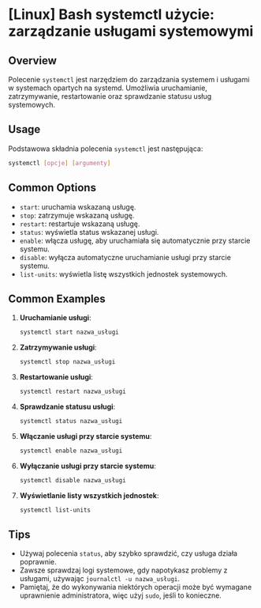 # [Linux] Bash systemctl użycie: zarządzanie usługami systemowymi

## Overview
Polecenie `systemctl` jest narzędziem do zarządzania systemem i usługami w systemach opartych na systemd. Umożliwia uruchamianie, zatrzymywanie, restartowanie oraz sprawdzanie statusu usług systemowych.

## Usage
Podstawowa składnia polecenia `systemctl` jest następująca:

```bash
systemctl [opcje] [argumenty]
```

## Common Options
- `start`: uruchamia wskazaną usługę.
- `stop`: zatrzymuje wskazaną usługę.
- `restart`: restartuje wskazaną usługę.
- `status`: wyświetla status wskazanej usługi.
- `enable`: włącza usługę, aby uruchamiała się automatycznie przy starcie systemu.
- `disable`: wyłącza automatyczne uruchamianie usługi przy starcie systemu.
- `list-units`: wyświetla listę wszystkich jednostek systemowych.

## Common Examples
1. **Uruchamianie usługi**:
   ```bash
   systemctl start nazwa_usługi
   ```

2. **Zatrzymywanie usługi**:
   ```bash
   systemctl stop nazwa_usługi
   ```

3. **Restartowanie usługi**:
   ```bash
   systemctl restart nazwa_usługi
   ```

4. **Sprawdzanie statusu usługi**:
   ```bash
   systemctl status nazwa_usługi
   ```

5. **Włączanie usługi przy starcie systemu**:
   ```bash
   systemctl enable nazwa_usługi
   ```

6. **Wyłączanie usługi przy starcie systemu**:
   ```bash
   systemctl disable nazwa_usługi
   ```

7. **Wyświetlanie listy wszystkich jednostek**:
   ```bash
   systemctl list-units
   ```

## Tips
- Używaj polecenia `status`, aby szybko sprawdzić, czy usługa działa poprawnie.
- Zawsze sprawdzaj logi systemowe, gdy napotykasz problemy z usługami, używając `journalctl -u nazwa_usługi`.
- Pamiętaj, że do wykonywania niektórych operacji może być wymagane uprawnienie administratora, więc użyj `sudo`, jeśli to konieczne.